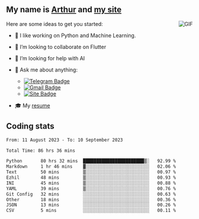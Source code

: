 
## My name is [Arthur](https://www.linkedin.com/in/arthur-novais-201420/) and [my site](https://arthurcn96.github.io/)

<!--
**Arthurcn96/Arthurcn96** is a ✨ _special_ ✨ repository because its `README.md` (this file) appears on your GitHub profile.
-->
<img align="right"  max-width="440" max-height="240" alt="GIF" src="https://raw.githubusercontent.com/Arthurcn96/Arthurcn96/master/helloThere.gif" />

Here are some ideas to get you started:

- 🤖 I like working on Python and Machine Learning.
- 👯 I’m looking to collaborate on Flutter
- 🤔 I’m looking for help with AI
- 💬 Ask me about anything:
    - [![Telegram Badge](https://img.shields.io/badge/-@Arthurcn9-0088cc?style=for-the-badge&logo=Telegram&logoColor=white)](https://t.me/Arthurcn9)
    - [![Gmail Badge](https://img.shields.io/badge/-@Arthurcn9-red?style=for-the-badge&logo=Gmail&logoColor=white)](mailto:Arthurcn96@gmail.com)
    - [![Site Badge](https://img.shields.io/badge/arthurcn96.github.io-informational?style=for-the-badge&logo=internetexplorer)](https://arthurcn96.github.io/)

- 🎓 My [resume](https://github.com/Arthurcn96/resume/blob/master/Resume_PT-BR.pdf)


## Coding stats
<!--START_SECTION:waka-->

```txt
From: 11 August 2023 - To: 10 September 2023

Total Time: 86 hrs 36 mins

Python       80 hrs 32 mins  ███████████████████████▒░   92.99 %
Markdown     1 hr 46 mins    ▓░░░░░░░░░░░░░░░░░░░░░░░░   02.06 %
Text         50 mins         ▒░░░░░░░░░░░░░░░░░░░░░░░░   00.97 %
Ezhil        48 mins         ▒░░░░░░░░░░░░░░░░░░░░░░░░   00.93 %
INI          45 mins         ▒░░░░░░░░░░░░░░░░░░░░░░░░   00.88 %
YAML         39 mins         ▒░░░░░░░░░░░░░░░░░░░░░░░░   00.76 %
Git Config   32 mins         ░░░░░░░░░░░░░░░░░░░░░░░░░   00.63 %
Other        18 mins         ░░░░░░░░░░░░░░░░░░░░░░░░░   00.36 %
JSON         13 mins         ░░░░░░░░░░░░░░░░░░░░░░░░░   00.26 %
CSV          5 mins          ░░░░░░░░░░░░░░░░░░░░░░░░░   00.11 %
```

<!--END_SECTION:waka-->
